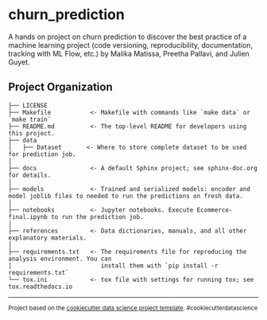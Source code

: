 churn_prediction
==============================

A hands on project on churn prediction to discover the best practice of a machine learning project (code versioning, reproducibility, documentation, tracking with ML Flow, etc.) by Malika Matissa, Preetha Pallavi, and Julien Guyet. 

Project Organization
------------

    ├── LICENSE
    ├── Makefile           <- Makefile with commands like `make data` or `make train`
    ├── README.md          <- The top-level README for developers using this project.
    ├── data
    │   ├── Dataset       <- Where to store complete dataset to be used for prediction job.
    │
    ├── docs               <- A default Sphinx project; see sphinx-doc.org for details.
    │
    ├── models             <- Trained and serialized models: encoder and model joblib files to needed to run the predictions on fresh data.
    │
    ├── notebooks          <- Jupyter notebooks. Execute Ecommerce-final.ipynb to run the prediction job.
    │
    ├── references         <- Data dictionaries, manuals, and all other explanatory materials.
    │
    ├── requirements.txt   <- The requirements file for reproducing the analysis environment. You can
    │                         install them with `pip install -r requirements.txt`
    └── tox.ini            <- tox file with settings for running tox; see tox.readthedocs.io


--------

<p><small>Project based on the <a target="_blank" href="https://drivendata.github.io/cookiecutter-data-science/">cookiecutter data science project template</a>. #cookiecutterdatascience</small></p>
